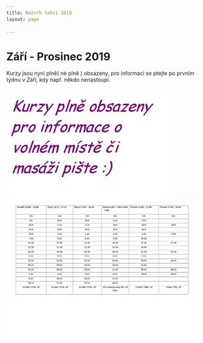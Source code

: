 ```yaml
---
title: Rozvrh lekcí 2019
layout: page

---
```

# Září - Prosinec 2019

Kurzy jsou nyní plně( né plně ) obsazeny, pro informaci se ptejte po prvním týdnu v Září, kdy např. někdo nenastoupí.

###### ![](/uploads/joga.JPG)![](/uploads/Září-1.jpg)